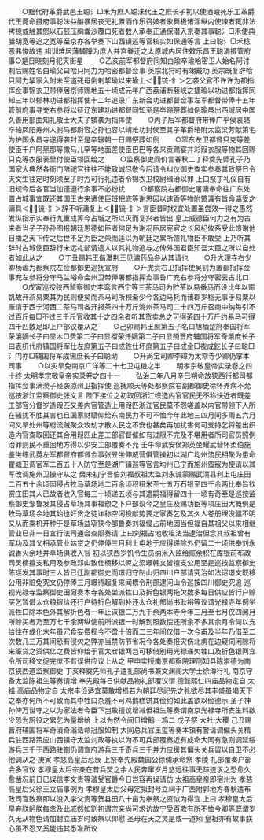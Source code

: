 <!-- { "loadSidebar": true } -->
　　○黜代府革爵武邑王聪氵□禾为庶人聪沬代王之庶长子初以使酒殴死乐工革爵代王薨命摄府事聪沬益酗暴居丧无礼置酒作乐召妓者歌舞极诸淫纵内使谏者辄非法拷掠或触其怒以石鼓压胸囊沙覆口死者数人承奉正通保潜入京奏其事聪氵□禾使典膳胡宽等追之宽等至京亦各举奏下山西镇巡等官核实如保通等言  上曰聪氵□禾稔恶弗悛故违  祖训难居藩辅降为庶人并宫眷迁之太原城内居住敕乐昌王聪涓摄管府事○是日晓刻月犯天街星
　　○乙亥前军都督府同知白瑜卒瑜哈密卫人始名阿讨剌后赐姓名白瑜父曰哈只阿力为哈密都督佥事  英宗北狩时有翊戴功  英宗既复辟哈只阿力挈家入附未至道死母倒剌挈瑜以来瑜上＜锍-釒＞乞袭父官不许许为都指挥佥事锦衣卫带俸居京师赐地五十顷成元年广西荔浦断藤峡之捷瑜以功进都指挥同知三年以郁林功进都指挥使十二年追录广东新会功进都督佥事左军都督带俸十五年管前府事寻充右参将以征辽东建功进都督同知至是卒赐祭葬如例瑜虽出西域居中国久善用部曲知礼敬士大夫子镔袭为指挥使
　　○丙子后军都督府带俸广平侯袁辂卒辂凤阳寿州人驸马都尉容之孙也容以靖难功封侯至其子革爵辂附太监梁芳献第宅为护国永昌寺遂得袭封至是卒辍朝一日赐祭葬如例
　　○罕东左卫都督只克等差使臣千户阿黑那等撒马儿罕等地面差使臣巴巴等各来贡赐宴并彩叚衣服等物其回赐只克等衣服表里付使臣领回给之
　　○监察御史阎价言春秋二丁释奠先师孔子乃国家大典然各衙门陪祀官往往不能致诚尽敬今后请令纠仪御史查实参奏其致祭日令天文生往定时刻须至子时方可行礼违者令锦衣卫校尉缉治以罪  上曰祭丁礼仪自有旧规今后各官当加谨遵行余事不必纷扰
　　○都察院右都御史屠滽奉命往广东处置占城事宜既还其国王古来遣使臣班把底等谢恩因以速香等物附馈滽有旨命滽受之滽具＜锍-釒＞辞不听滽复上＜锍-釒＞言臣昔时权宜处置虽尝效一得之愚然发纵指示实奉行九重成筭今占城之所以灭而复兴者皆出  皇上威德臣何力之有为古来者当子子孙孙图报朝廷恩德如臣者何足为谢况臣居宪官之长风纪攸系受此馈谢他日播之天下传之后世不足为臣之荣而适以为朝廷之累所馈礼物臣不敢受  上乃听其辞时占城使臣辞行未远礼部请遣人以其礼物追与之俾外国君臣知吾大臣之所以自处者如此从之
　　○丁丑赐韩王偕灊荆王见潚药品各从其请也
　　○升大理寺右少卿杨谧为都察院左佥都御史巡抚宣府
　　○升虎贲右卫指挥使吴钊为置都指挥佥事充左参将分守马兰峪命会州卫带俸署都指挥佥事鲁广充右参将分守密云古北口
　　○戊寅巡按狭西监察御史李鸾言西宁等三茶马司为贮茶以易番马而设比年以赈饥故开茶易粟其为民则便矣而茶马司所积渐少今各边马耗而诸郡岁稔无事于易粟以赈请于西宁河西二茶马司各开报茶四十万斤洮州茶马司二十四万斤召商中纳每引不过百斤每□不过三千斤官收其十之四余者听其货卖总之可得茶四十万斤约易马可得四千匹数足即上户部议覆从之
　　○己卯赐韩王庶第五子名曰旭梄楚府奉国将军荣瀼嫡长子曰显木□费第二子曰显榴荣汘嫡第二子曰显槱晋府辅国将军奇滣庶长子曰表枅代府镇国将军仕左庶第五子曰成鉎仕坏庶第五子曰成金□夜成釳长子曰聪□氵门亦□辅国将军成铏庶长子曰聪泑
　　○升尚宝司卿李璋为太常寺少卿仍掌本司事
　　○以灾旱免南京广洋等二十七卫屯粮之半
　　明孝宗敬皇帝实录卷之四十终
太明孝宗敬皇帝实录卷之四十一
　　弘治三年八月辛巳朔命故狭西行都司都指挥佥事满濙子经袭凉州卫指挥使  巡抚顺天等处都察院右副都御史徐怀养病不允  巡按浙江监察御史张文言  陛下接位之初取回浙江织造内官官民无不称快近者既差工部官分督岁造叚匹又差内官管造上用叚匹浙江官民莫不怨嗟盖以内官带领下人所在骚扰不胜其害也且国家财赋仰给东南民力不可不恤今年此地三四月间多雨五六月间又旱处州等府流贼聚众攻劫才散人民之不安也甚矣再加扰害何可支持乞将差出织造内官查取回还其合用叚匹止差工部官督催如有过限不完及不堪用者所司官员照例治罪则民不重困地方得以少安工部覆奏不允  壬午命武安侯郑英坐耀武营怀柔伯施鉴坐练武英左军都督府都督佥事张昱坐伸威营俱管操初以湖广均州流民相聚为患命瞿塘卫调官军二百五十人防守至是湖广镇巡等官言均州已宁而施州蛮寇为梗请以其军改调施州卫操守从之  癸未初宁晋伯刘福叔祖太监刘永诚蒙赐武清县利上屯庄田二百五十余顷因侵占牧马草场地二百余顷积租米至十五万石银至四千余两比奉旨钦赏庄田其人已故者收入官每三十顷递五顷与其遣嗣福得留四十一顷有奇至是巡按监察御史邹鲁发其侵占草场其事福愬之下户部议今之皇庄及赐功臣等项庄田大概俱是牧马草场余地其始也奸贪之徒诈称空闲投献势要之家奏乞及其久人卷册埋没疆不明又从而乘机开种于是草场益窄狭今邹鲁奏刘福侵占前地固当但福自其祖父以来相继管业已非一日宜行法司通会查照奏请  上曰刘福占地收租法当逮治但念其叔祖曾有军功及其父相承管业姑贷之仍停俸三月利上屯地于应得递除外仍留二十顷供奉刘永诚香火余地并草场俱收入官  初以狭西岁饥令生员纳米入监给赈余积在库银前布政司吴槚擅支私用及参政邓山致仕槚移以赆之梁璟韩文皆擅支公用至是巡按监察御史陈瑶发其事时三人皆已迁副都御史而璟归守制山归四川户部请究治如法诏璟文既移公用非赃免究文仍停俸三月璟待起复来闻槚令刑部逮问山令巡按四川御史究追  巡视光禄寺监察御史田奫奏本寺各处坐派牲口及拆色银两拖欠数多每日供应皆行户赊买乞暂借太仓粮银给还行户待折色解到补还太仓礼部尚书耿裕等议谓光禄寺年例坐派牲口除本色外其解折色者一年止诙银二万九千余两本寺今年三月至七月仅四阅月所赊买者乃至万七千余两纵使前所派银一时解到照数偿还所余不多其余月令何以支给往在成化末年虽冗食妄费视今不啻十倍而二三年间仅借一次今甫及半年乃借至二次数几三万其间恐有侵欠之弊亦当禁防节省况今各处奏报灾伤北虏在边窥伺闲隙将来赈贷之资供亿之费皆仰给于官太仓银两岂可移借别用光禄递欠牲口及折色银两宜令所司移文促完庶不有误供应议上从之  甲申实授南京都察院理刑知县陈崇德为南京狭西道监察御史  丁亥释奠先师孔子遣礼部尚书兼文渊阁大学士徐漙行礼  南京守备太监陈祖生等奏请增  奉先殿每日供献品物礼部覆议谓  德懿熙仁四庙品物定自  太祖  高庙品物定自  太宗丰俭适宜莫敢增损若为朝廷尽祀先之礼欲尽其丰盛虽竭天下之奉亦何所不可致而其中牲口杂羞不可鸡鹅糕饼其俭约如此盖欲以俭德示  圣子神孙俾万世守之以为家法者今臣下岂敢擅议增减但祖生等奏谓南京光禄寺所支生料数少恐为厨役之累乞为量增给  上以为然令间日增鹅一鸡二  戊子祭  大社  大稷  己丑赐晋府辅国将军奇澬奇滃诰命冠服如制  大同总兵官王玺等奏本镇有警请调偏头关精兵驻西路策应山西镇守太监刘政等执以为不可兵部覆奏近有成命大同有急则调延绥游兵三千于西路驻劄仍调宣府游兵三千奇兵三千并力应援其偏头关兵留以自卫不必他调从之  庚寅  孝慈高皇后忌辰  上祭奉先殿魏国公徐俌承命祭  孝陵  礼部覆奏户部会多官议  孝穆皇太后宗亲在昔兵燹之余人民奔窜岁月悠远往事无踪迹求之恐愈久愈凿况前日已误信李文贵等滥受官爵今日岂容再误请仿  太祖高皇帝即宿州为  孝慈高皇后父徐王立庙事例为  孝穆皇太后父母定拟封号立祠于广西附郭地方春秋遣布政司官致祭即以没入李父贵等贺县田八十亩为奉祭之资似为得宜  上曰  孝穆皇太后早弃朕躬朕每念及此戚然如割初谓宗亲尚可求访故宁受百欺有所不恤今卿等既谓岁久无从物色请加封立庙岁时致祭以仰慰  圣母在天之灵是或一道矧  皇祖亦有故事朕心虽不忍又奚能违其悉准所议

